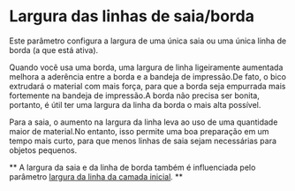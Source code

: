 Largura das linhas de saia/borda
====
Este parâmetro configura a largura de uma única saia ou uma única linha de borda (a que está ativa).

Quando você usa uma borda, uma largura de linha ligeiramente aumentada melhora a aderência entre a borda e a bandeja de impressão.De fato, o bico extrudará o material com mais força, para que a borda seja empurrada mais fortemente na bandeja de impressão.A borda não precisa ser bonita, portanto, é útil ter uma largura da linha da borda o mais alta possível.

Para a saia, o aumento na largura da linha leva ao uso de uma quantidade maior de material.No entanto, isso permite uma boa preparação em um tempo mais curto, para que menos linhas de saia sejam necessárias para objetos pequenos.

** A largura da saia e da linha de borda também é influenciada pelo parâmetro [largura da linha da camada inicial](Initial_Layer_Line_Width_Factor.MD). **